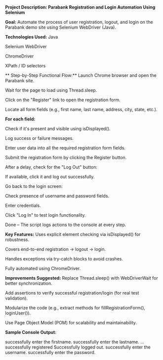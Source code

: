 **Project Description: Parabank Registration and Login Automation Using Selenium**

**Goal:**
Automate the process of user registration, logout, and login on the Parabank demo site using Selenium WebDriver (Java).

**Technologies Used:**
Java

Selenium WebDriver

ChromeDriver

XPath / ID selectors

** Step-by-Step Functional Flow:**
Launch Chrome browser and open the Parabank site.

Wait for the page to load using Thread.sleep.

Click on the "Register" link to open the registration form.

Locate all form fields (e.g., first name, last name, address, city, state, etc.).

**For each field:**

Check if it's present and visible using isDisplayed().

Log success or failure messages.

Enter user data into all the required registration form fields.

Submit the registration form by clicking the Register button.

After a delay, check for the "Log Out" button:

If available, click it and log out successfully.

Go back to the login screen:

Check presence of username and password fields.

Enter credentials.

Click "Log In" to test login functionality.

Done – The script logs actions to the console at every step.

**Key Features:**
Uses explicit element checking via isDisplayed() for robustness.

Covers end-to-end registration → logout → login.

Handles exceptions via try-catch blocks to avoid crashes.

Fully automated using ChromeDriver.

**Improvements Suggested:**
Replace Thread.sleep() with WebDriverWait for better synchronization.

Add assertions to verify successful registration/login (for real test validation).

Modularize the code (e.g., extract methods for fillRegistrationForm(), loginUser()).

Use Page Object Model (POM) for scalability and maintainability.

**Sample Console Output:**


successfully enter the firstname.
successfully enter the lastname.
...
successfully registered
Successfully logged out.
successfully enter the username.
successfully enter the password.
